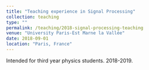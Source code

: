 ```yaml
---
title: "Teaching experience in Signal Processing"
collection: teaching
type: ""
permalink: /teaching/2018-signal-processing-teaching
venue: "University Paris-Est Marne la Vallée"
date: 2018-09-01
location: "Paris, France"
---
```


Intended for third year physics students. 2018-2019.
